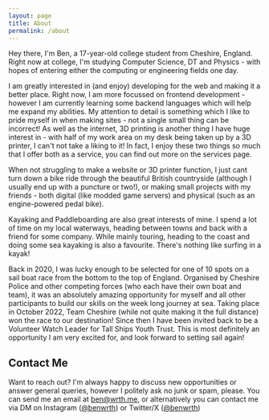 ```yaml
---
layout: page
title: About
permalink: /about
---
```


Hey there, I'm Ben, a 17-year-old college student from Cheshire, England. Right now at college, I'm studying Computer Science, DT and Physics - with hopes of entering either the computing or engineering fields one day.

I am greatly interested in (and enjoy) developing for the web and making it a better place. Right now, I am more focussed on frontend development - however I am currently learning some backend languages which will help me expand my abilities. My attention to detail is something which I like to pride myself in when making sites - not a single small thing can be incorrect! As well as the internet, 3D printing is another thing I have huge interest in - with half of my work area on my desk being taken up by a 3D printer, I can't not take a liking to it! In fact, I enjoy these two things so much that I offer both as a service, you can find out more on the services page.

When not struggling to make a website or 3D printer function, I just cant turn down a bike ride through the beautiful British countryside (although I usually end up with a puncture or two!), or making small projects with my friends - both digital (like modded game servers) and physical (such as an engine-powered pedal bike).

Kayaking and Paddleboarding are also great interests of mine. I spend a lot of time on my local waterways, heading between towns and back with a friend for some company. While mainly touring, heading to the coast and doing some sea kayaking is also a favourite. There's nothing like surfing in a kayak!

Back in 2020, I was lucky enough to be selected for one of 10 spots on a sail boat race from the bottom to the top of England. Organised by Cheshire Police and other competing forces (who each have their own boat and team), it was an absolutely amazing opportunity for myself and all other participants to build our skills on the week long journey at sea. Taking place in October 2022, Team Cheshire (while not quite making it the full distance) won the race to our destination! Since then I have been invited back to be a Volunteer Watch Leader for Tall Ships Youth Trust. This is most definitely an opportunity I am very excited for, and look forward to setting sail again!

## Contact Me
Want to reach out? I'm always happy to discuss new opportunities or answer general queries, however I politely ask no junk or spam, please. You can send me an email at [ben@wrth.me](mailto:ben@wrth.me), or alternatively you can contact me via DM on Instagram ([@benwrth](https://instagram.com/benwrth)) or Twitter/X ([@benwrth](https://twitter.com/benwrth))